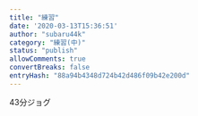 ```yaml
---
title: "練習"
date: '2020-03-13T15:36:51'
author: "subaru44k"
category: "練習(中)"
status: "publish"
allowComments: true
convertBreaks: false
entryHash: "88a94b4348d724b42d486f09b42e200d"
---
```

43分ジョグ
